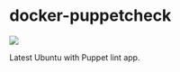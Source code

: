 # docker-puppetcheck

[![](https://badge.imagelayers.io/davidhrbac/docker-puppetcheck:latest.svg)](https://imagelayers.io/?images=davidhrbac/docker-puppetcheck:latest 'Get your own badge on imagelayers.io')

Latest Ubuntu with Puppet lint app.
